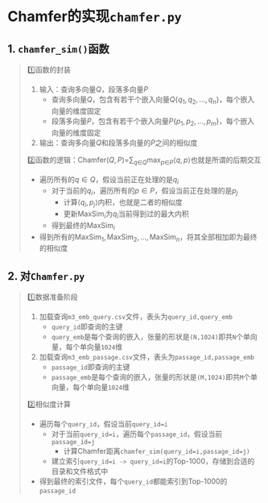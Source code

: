 # Chamfer的实现`chamfer.py`

## 1. `chamfer_sim()`函数

> :one:函数的封装
>
> 1. 输入：查询多向量$Q$，段落多向量$P$
>    - 查询多向量$Q$，包含有若干个嵌入向量$Q\{q_1,q_2,...,q_n\}$，每个嵌入向量的维度固定
>    - 段落多向量$P$，包含有若干个嵌入向量$P\{p_1,p_2,...,p_m\}$，每个嵌入向量的维度固定
> 2. 输出：查询多向量$Q$和段落多向量的$P$之间的相似度
>
> :two:函数的逻辑：$\displaystyle{}\text{Chamfer}(Q,P)\text{=}\sum_{q \text{∈} Q} \max _{p \text{∈} P}\langle q, p\rangle$也就是所谓的后期交互
>
> - 遍历所有的$q\in{}Q$，假设当前正在处理的是$q_i$
>   - 对于当前的$q_i$，遍历所有的$p\in{}P$，假设当前正在处理的是$p_j$ 
>     - 计算$\langle q_i, p_j\rangle$内积，也就是二者的相似度
>     - 更新$\text{MaxSim}_i$为$q_i$当前得到过的最大内积
>   - 得到最终的$\text{MaxSim}_i$ 
> - 得到所有的$\text{MaxSim}_1,\text{MaxSim}_2,...,\text{MaxSim}_n$，将其全部相加即为最终的相似度

## 2. 对`Chamfer.py`

> :one:数据准备阶段
>
> 1. 加载查询`m3_emb_query.csv`文件，表头为`query_id,query_emb`
>    - `query_id`即查询的主键
>    - `query_emb`是每个查询的嵌入，张量的形状是`(N,1024)`即共`N`个单向量，每个单向量`1024`维
> 2. 加载查询`m3_emb_passage.csv`文件，表头为`passage_id,passage_emb`
>    - `passage_id`即查询的主键
>    - `passage_emb`是每个查询的嵌入，张量的形状是`(M,1024)`即共`M`个单向量，每个单向量`1024`维
>
> :two:相似度计算
>
> - 遍历每个`query_id`，假设当前`query_id=i`
>   - 对于当前`query_id=i`，遍历每个`passage_id`，假设当前`passage_id=j`
>     - 计算$\text{Chamfer}$距离`chamfer_sim(query_id=i,passage_id=j)`
>   - 建立索引`query_id=i -> query_id=i`的$\text{Top-1000}$，存储到合适的目录和文件格式中
> - 得到最终的索引文件，每个`query_id`都能索引到$\text{Top-1000}$的`passage_id` 